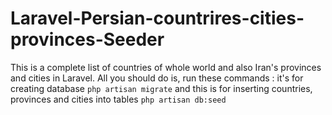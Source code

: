 # Laravel-Persian-countrires-cities-provinces-Seeder
This is a complete list of countries of whole world and also Iran's provinces and cities in Laravel.
All you should do is, run these commands :
it's for creating database
`php artisan migrate`
and this is for inserting countries, provinces and cities into tables
`php artisan db:seed`
